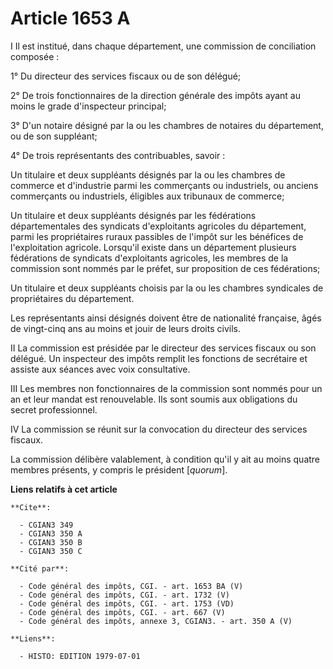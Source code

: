 # Article 1653 A

I  Il est institué, dans chaque département, une commission de conciliation composée :

1° Du directeur des services fiscaux ou de son délégué;

2° De trois fonctionnaires de la direction générale des impôts ayant au moins le grade d'inspecteur principal;

3° D'un notaire désigné par la ou les chambres de notaires du département, ou de son suppléant;

4° De trois représentants des contribuables, savoir :

Un titulaire et deux suppléants désignés par la ou les chambres de commerce et d'industrie parmi les commerçants ou
industriels, ou anciens commerçants ou industriels, éligibles aux tribunaux de commerce;

Un titulaire et deux suppléants désignés par les fédérations départementales des syndicats d'exploitants agricoles du
département, parmi les propriétaires ruraux passibles de l'impôt sur les bénéfices de l'exploitation agricole. Lorsqu'il
existe dans un département plusieurs fédérations de syndicats d'exploitants agricoles, les membres de la commission sont
nommés par le préfet, sur proposition de ces fédérations;

Un titulaire et deux suppléants choisis par la ou les chambres syndicales de propriétaires du département.

Les représentants ainsi désignés doivent être de nationalité française, âgés de vingt-cinq ans au moins et jouir de leurs
droits civils.

II  La commission est présidée par le directeur des services fiscaux ou son délégué. Un inspecteur des impôts remplit les
fonctions de secrétaire et assiste aux séances avec voix consultative.

III  Les membres non fonctionnaires de la commission sont nommés pour un an et leur mandat est renouvelable. Ils sont soumis
aux obligations du secret professionnel.

IV  La commission se réunit sur la convocation du directeur des services fiscaux.

La commission délibère valablement, à condition qu'il y ait au moins quatre membres présents, y compris le président
[*quorum*].

**Liens relatifs à cet article**

	**Cite**:

	  - CGIAN3 349
	  - CGIAN3 350 A
	  - CGIAN3 350 B
	  - CGIAN3 350 C

	**Cité par**:

	  - Code général des impôts, CGI. - art. 1653 BA (V)
	  - Code général des impôts, CGI. - art. 1732 (V)
	  - Code général des impôts, CGI. - art. 1753 (VD)
	  - Code général des impôts, CGI. - art. 667 (V)
	  - Code général des impôts, annexe 3, CGIAN3. - art. 350 A (V)

	**Liens**:

	  - HISTO: EDITION 1979-07-01
